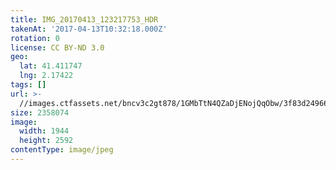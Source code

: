 ```yaml
---
title: IMG_20170413_123217753_HDR
takenAt: '2017-04-13T10:32:18.000Z'
rotation: 0
license: CC BY-ND 3.0
geo:
  lat: 41.411747
  lng: 2.17422
tags: []
url: >-
  //images.ctfassets.net/bncv3c2gt878/1GMbTtN4QZaDjENojQqObw/3f83d24966aa1105001824105d19c463/img_20170413_123217753_hdr_33720231710_o
size: 2358074
image:
  width: 1944
  height: 2592
contentType: image/jpeg
---
```


